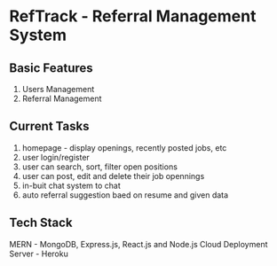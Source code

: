 # RefTrack - Referral Management System

## Basic Features 

1. Users Management
2. Referral Management


## Current Tasks 
1. homepage - display openings, recently posted jobs, etc
2. user login/register
3. user can search, sort, filter open positions
4. user can post, edit and delete their job opennings 
5. in-buit chat system to chat
6. auto referral suggestion baed on resume and given data


## Tech Stack
MERN - MongoDB, Express.js, React.js and Node.js
Cloud Deployment Server - Heroku
